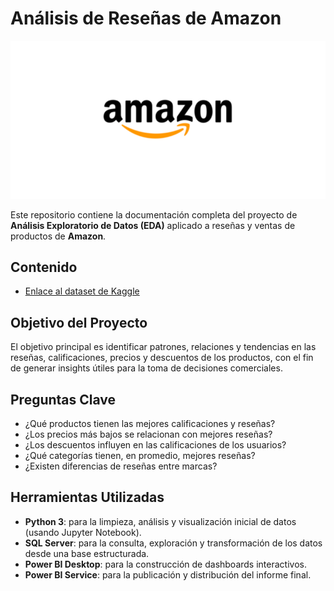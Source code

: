 # Análisis de Reseñas de Amazon

<img src="./src/image/amazon.png">

Este repositorio contiene la documentación completa del proyecto de **Análisis Exploratorio de Datos (EDA)** aplicado a reseñas y ventas de productos de **Amazon**.

## Contenido

- [Enlace al dataset de Kaggle](https://www.kaggle.com/datasets/karkavelrajaj/amazon-sales-dataset)

## Objetivo del Proyecto

El objetivo principal es identificar patrones, relaciones y tendencias en las reseñas, calificaciones, precios y descuentos de los productos, con el fin de generar insights útiles para la toma de decisiones comerciales.

## Preguntas Clave

* ¿Qué productos tienen las mejores calificaciones y reseñas?
* ¿Los precios más bajos se relacionan con mejores reseñas?
* ¿Los descuentos influyen en las calificaciones de los usuarios?
* ¿Qué categorías tienen, en promedio, mejores reseñas?
* ¿Existen diferencias de reseñas entre marcas?

## Herramientas Utilizadas

* **Python 3**: para la limpieza, análisis y visualización inicial de datos (usando Jupyter Notebook).
* **SQL Server**: para la consulta, exploración y transformación de los datos desde una base estructurada.
* **Power BI Desktop**: para la construcción de dashboards interactivos.
* **Power BI Service**: para la publicación y distribución del informe final.